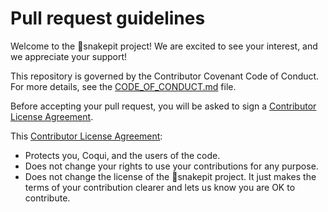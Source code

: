 # Pull request guidelines

Welcome to the 🐸snakepit project! We are excited to see your interest, and we appreciate your support!

This repository is governed by the Contributor Covenant Code of Conduct. For more details, see the [CODE_OF_CONDUCT.md](CODE_OF_CONDUCT.md) file.

Before accepting your pull request, you will be asked to sign a [Contributor License Agreement](https://cla-assistant.io/coqui-ai/snakepit).

This [Contributor License Agreement](https://cla-assistant.io/coqui-ai/snakepit):

- Protects you, Coqui, and the users of the code.
- Does not change your rights to use your contributions for any purpose.
- Does not change the license of the 🐸snakepit project. It just makes the terms of your contribution clearer and lets us know you are OK to contribute.
